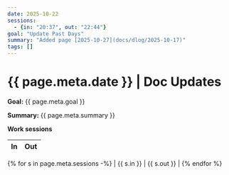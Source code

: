 ```yaml
---
date: 2025-10-22
sessions:
  - {in: "20:37", out: "22:44"}
goal: "Update Past Days"
summary: "Added page [2025-10-27](docs/dlog/2025-10-17)"
tags: []
---
```


# {{ page.meta.date }} | Doc Updates

**Goal:** {{ page.meta.goal }}

**Summary:** {{ page.meta.summary }}

**Work sessions**

| In   | Out  |
|------|------|
{% for s in page.meta.sessions -%}
| {{ s.in }} | {{ s.out }} |
{% endfor %}
